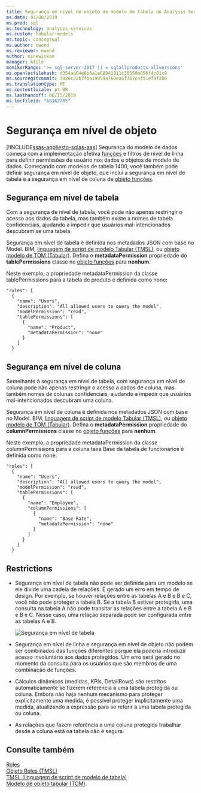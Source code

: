 ```yaml
---
title: Segurança em nível de objeto de modelo de tabela do Analysis Services | Microsoft Docs
ms.date: 03/08/2019
ms.prod: sql
ms.technology: analysis-services
ms.custom: tabular-models
ms.topic: conceptual
ms.author: owend
ms.reviewer: owend
author: minewiskan
manager: kfile
monikerRange: '>= sql-server-2017 || = sqlallproducts-allversions'
ms.openlocfilehash: d354aa64e8b6a1e98941011c30550a056f4c01c9
ms.sourcegitcommit: 3026c22b7fba19059a769ea5f367c4f51efaf286
ms.translationtype: MT
ms.contentlocale: pt-BR
ms.lasthandoff: 06/15/2019
ms.locfileid: "68162785"
---
```

# <a name="object-level-security"></a>Segurança em nível de objeto
[!INCLUDE[ssas-appliesto-sqlas-aas](../../includes/ssas-appliesto-sqlas-aas.md)]
Segurança do modelo de dados começa com a implementação efetiva [funções](../../analysis-services/tabular-models/roles-ssas-tabular.md) e filtros de nível de linha para definir permissões de usuário nos dados e objetos de modelo de dados. Começando com modelos de tabela 1400, você também pode definir segurança em nível de objeto, que inclui a segurança em nível de tabela e a segurança em nível de coluna de [objeto funções](https://docs.microsoft.com/bi-reference/tmsl/roles-object-tmsl).

## <a name="table-level-security"></a>Segurança em nível de tabela

Com a segurança de nível de tabela, você pode não apenas restringir o acesso aos dados da tabela, mas também existe a nomes de tabela confidenciais, ajudando a impedir que usuários mal-intencionados descubram se uma tabela. 

 Segurança em nível de tabela é definida nos metadados JSON com base no Model. BIM, [linguagem de script de modelo Tabular (TMSL)](https://docs.microsoft.com/bi-reference/tmsl/tabular-model-scripting-language-tmsl-reference), ou [objeto modelo de TOM (Tabular)](https://docs.microsoft.com/bi-reference/tom/introduction-to-the-tabular-object-model-tom-in-analysis-services-amo). Defina o **metadataPermission** propriedade do **tablePermissions** classe no [objeto funções](https://docs.microsoft.com/bi-reference/tmsl/roles-object-tmsl) para **nenhum**.

Neste exemplo, a propriedade metadataPermission da classe tablePermissions para a tabela de produto é definida como none:

```
"roles": [
  {
    "name": "Users",
    "description": "All allowed users to query the model",
    "modelPermission": "read",
    "tablePermissions": [
      {
        "name": "Product",
        "metadataPermission": "none"
      }
    ]
  }
```

## <a name="column-level-security"></a>Segurança em nível de coluna

Semelhante à segurança em nível de tabela, com segurança em nível de coluna pode não apenas restringir o acesso a dados de coluna, mas também nomes de colunas confidenciais, ajudando a impedir que usuários mal-intencionados descubram uma coluna.

 Segurança em nível de coluna é definida nos metadados JSON com base no Model. BIM, [linguagem de script de modelo Tabular (TMSL)](https://docs.microsoft.com/bi-reference/tmsl/tabular-model-scripting-language-tmsl-reference), ou [objeto modelo de TOM (Tabular)](https://docs.microsoft.com/bi-reference/tom/introduction-to-the-tabular-object-model-tom-in-analysis-services-amo). Defina o **metadataPermission** propriedade do **columnPermissions** classe no [objeto funções](https://docs.microsoft.com/bi-reference/tmsl/roles-object-tmsl) para **nenhum**.

Neste exemplo, a propriedade metadataPermission da classe columnPermissions para a coluna taxa Base da tabela de funcionários é definida como none:

```
"roles": [
  {
    "name": "Users",
    "description": "All allowed users to query the model",
    "modelPermission": "read",
    "tablePermissions": [
      {
        "name": "Employee",
        "columnPermissions": [
          {
            "name": "Base Rate",
            "metadataPermission": "none"
          }
        ]
      }
    ]
  }
```

## <a name="restrictions"></a>Restrictions

*  Segurança em nível de tabela não pode ser definida para um modelo se ele divide uma cadeia de relações. É gerado um erro em tempo de design.
 Por exemplo, se houver relações entre as tabelas A e B e B e C, você não pode proteger a tabela B. Se a tabela B estiver protegida, uma consulta na tabela A não pode transitar as relações entre a tabela A e B e B e C. Nesse caso, uma relação separada pode ser configurada entre as tabelas A e B.

    ![Segurança em nível de tabela](../../analysis-services/tabular-models/media/ssas-ols.png)  


*  Segurança em nível de linha e segurança em nível de objeto não podem ser combinados das funções diferentes porque ela poderia introduzir acesso involuntário aos dados protegidos. Um erro será gerado no momento da consulta para os usuários que são membros de uma combinação de funções.

*  Cálculos dinâmicos (medidas, KPIs, DetailRows) são restritos automaticamente se fizerem referência a uma tabela protegida ou coluna. Embora não haja nenhum mecanismo para proteger explicitamente uma medida, é possível proteger implicitamente uma medida, atualizando a expressão para se referir a uma tabela protegida ou coluna.

*  As relações que fazem referência a uma coluna protegida trabalhar desde a coluna está na tabela não é segura.




## <a name="see-also"></a>Consulte também  
[Roles](../../analysis-services/tabular-models/roles-ssas-tabular.md)  
[Objeto Roles (TMSL)](https://docs.microsoft.com/bi-reference/tmsl/roles-object-tmsl)  
[TMSL (linguagem de script de modelo de tabela)](https://docs.microsoft.com/bi-reference/tmsl/tabular-model-scripting-language-tmsl-reference)  
[Modelo de objeto tabular (TOM)](https://docs.microsoft.com/bi-reference/tom/introduction-to-the-tabular-object-model-tom-in-analysis-services-amo).

  
